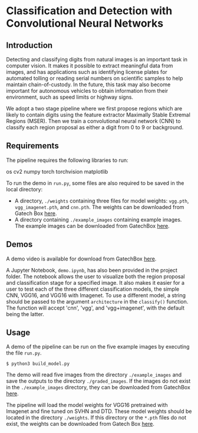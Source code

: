 # Classification and Detection with Convolutional Neural Networks

## Introduction

Detecting and classifying digits from natural images is an important task in computer vision. It makes it possible to extract meaningful data from images, and has applications such as identifying license plates for automated tolling or reading serial numbers on scientific samples to help maintain chain-of-custody. In the future, this task may also become important for autonomous vehicles to obtain information from their environment, such as speed limits or highway signs. 

We adopt a two stage pipeline where we first propose regions which are likely to contain digits using the feature extractor Maximally Stable Extremal Regions (MSER). Then we train a convolutional neural network (CNN) to classify each region proposal as either a digit from 0 to 9 or background.

## Requirements

The pipeline requires the following libraries to run:

os
cv2
numpy
torch
torchvision
matplotlib

To run the demo in `run.py`, some files are also required to be saved in the local directory:
* A directory, `./weights` containing three files for model weights: `vgg.pth`, `vgg_imagenet.pth`, and `cnn.pth`. The weights can be downloaded from Gatech Box [here](https://gatech.box.com/s/4hpnvcb1uwjc6tpw4395x8543jgsej0x).
* A directory containing `./example_images` containing example images. The example images can be downloaded from GatechBox [here](https://gatech.box.com/s/24xvjqw8zuitltwesu1z5vttmf6c5l2e).

## Demos

A demo video is available for download from GatechBox [here](https://gatech.box.com/s/v46xtx4771j7ssju6rw3fo5ddpn7ka2x).

A Jupyter Notebook, `demo.ipynb`, has also been provided in the project folder. The notebook allows the user to visualize both the region proposal and classification stage for a specified image. It also makes it easier for a user to test each of the three different classification models, the simple CNN, VGG16, and VGG16 with Imagenet. To use a different model, a string should be passed to the argument `architecture` in the `classify()` function. The function will accept 'cnn', 'vgg', and 'vgg+imagenet', with the default being the latter.

## Usage

A demo of the pipeline can be run on the five example images by executing the file `run.py`.

```
$ python3 build_model.py
```

The demo will read five images from the directory `./example_images` and save the outputs to the directory `./graded_images`. If the images do not exist in the `./example_images` directory, they can be downloaded from GatechBox [here](https://gatech.box.com/s/24xvjqw8zuitltwesu1z5vttmf6c5l2e).

The pipeline will load the model weights for VGG16 pretrained with Imagenet and fine tuned on SVHN and DTD. These model weights should be located in the directory `./weights`. If this directory or the `*.pth` files do not exist, the weights can be downloaded from Gatech Box [here](https://gatech.box.com/s/4hpnvcb1uwjc6tpw4395x8543jgsej0x).

